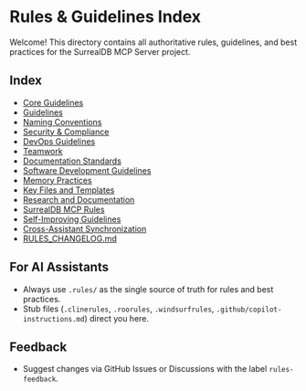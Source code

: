 # Rules & Guidelines Index

Welcome! This directory contains all authoritative rules, guidelines, and best practices for the SurrealDB MCP Server project.

## Index
- [Core Guidelines](./core-guidelines.md)
- [Guidelines](./guidelines.md)
- [Naming Conventions](./naming-conventions.md)
- [Security & Compliance](./security-and-compliance.md)
- [DevOps Guidelines](./devops-guidelines.md)
- [Teamwork](./teamwork.md)
- [Documentation Standards](./documentation-standards.md)
- [Software Development Guidelines](./software_development_guidelines.md)
- [Memory Practices](./memory-practices.md)
- [Key Files and Templates](./key-files-and-templates.md)
- [Research and Documentation](./research-and-documentation.md)
- [SurrealDB MCP Rules](./surreal-mcp-rules.md)
- [Self-Improving Guidelines](./self-improving.md)
- [Cross-Assistant Synchronization](./cross-assistant-synchronization.md)
- [RULES_CHANGELOG.md](./RULES_CHANGELOG.md)

## For AI Assistants
- Always use `.rules/` as the single source of truth for rules and best practices.
- Stub files (`.clinerules`, `.roorules`, `.windsurfrules`, `.github/copilot-instructions.md`) direct you here.

## Feedback
- Suggest changes via GitHub Issues or Discussions with the label `rules-feedback`.
